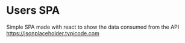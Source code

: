 # Users SPA

Simple SPA made with react to show the data consumed from the API https://jsonplaceholder.typicode.com
